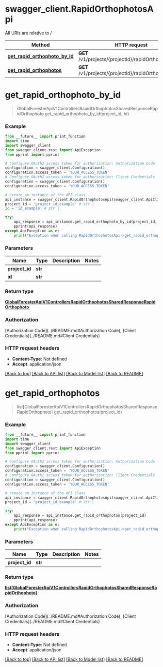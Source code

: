 # swagger_client.RapidOrthophotosApi

All URIs are relative to */*

Method | HTTP request | Description
------------- | ------------- | -------------
[**get_rapid_orthophoto_by_id**](RapidOrthophotosApi.md#get_rapid_orthophoto_by_id) | **GET** /v1/projects/{projectId}/rapidOrthophotos/{id} | 
[**get_rapid_orthophotos**](RapidOrthophotosApi.md#get_rapid_orthophotos) | **GET** /v1/projects/{projectId}/rapidOrthophotos | 

# **get_rapid_orthophoto_by_id**
> GlobalForesterApiV1ControllersRapidOrthophotosSharedResponseRapidOrthophoto get_rapid_orthophoto_by_id(project_id, id)



### Example
```python
from __future__ import print_function
import time
import swagger_client
from swagger_client.rest import ApiException
from pprint import pprint

# Configure OAuth2 access token for authorization: Authorization Code
configuration = swagger_client.Configuration()
configuration.access_token = 'YOUR_ACCESS_TOKEN'
# Configure OAuth2 access token for authorization: Client Credentials
configuration = swagger_client.Configuration()
configuration.access_token = 'YOUR_ACCESS_TOKEN'

# create an instance of the API class
api_instance = swagger_client.RapidOrthophotosApi(swagger_client.ApiClient(configuration))
project_id = 'project_id_example' # str | 
id = 'id_example' # str | 

try:
    api_response = api_instance.get_rapid_orthophoto_by_id(project_id, id)
    pprint(api_response)
except ApiException as e:
    print("Exception when calling RapidOrthophotosApi->get_rapid_orthophoto_by_id: %s\n" % e)
```

### Parameters

Name | Type | Description  | Notes
------------- | ------------- | ------------- | -------------
 **project_id** | **str**|  | 
 **id** | **str**|  | 

### Return type

[**GlobalForesterApiV1ControllersRapidOrthophotosSharedResponseRapidOrthophoto**](GlobalForesterApiV1ControllersRapidOrthophotosSharedResponseRapidOrthophoto.md)

### Authorization

[Authorization Code](../README.md#Authorization Code), [Client Credentials](../README.md#Client Credentials)

### HTTP request headers

 - **Content-Type**: Not defined
 - **Accept**: application/json

[[Back to top]](#) [[Back to API list]](../README.md#documentation-for-api-endpoints) [[Back to Model list]](../README.md#documentation-for-models) [[Back to README]](../README.md)

# **get_rapid_orthophotos**
> list[GlobalForesterApiV1ControllersRapidOrthophotosSharedResponseRapidOrthophoto] get_rapid_orthophotos(project_id)



### Example
```python
from __future__ import print_function
import time
import swagger_client
from swagger_client.rest import ApiException
from pprint import pprint

# Configure OAuth2 access token for authorization: Authorization Code
configuration = swagger_client.Configuration()
configuration.access_token = 'YOUR_ACCESS_TOKEN'
# Configure OAuth2 access token for authorization: Client Credentials
configuration = swagger_client.Configuration()
configuration.access_token = 'YOUR_ACCESS_TOKEN'

# create an instance of the API class
api_instance = swagger_client.RapidOrthophotosApi(swagger_client.ApiClient(configuration))
project_id = 'project_id_example' # str | 

try:
    api_response = api_instance.get_rapid_orthophotos(project_id)
    pprint(api_response)
except ApiException as e:
    print("Exception when calling RapidOrthophotosApi->get_rapid_orthophotos: %s\n" % e)
```

### Parameters

Name | Type | Description  | Notes
------------- | ------------- | ------------- | -------------
 **project_id** | **str**|  | 

### Return type

[**list[GlobalForesterApiV1ControllersRapidOrthophotosSharedResponseRapidOrthophoto]**](GlobalForesterApiV1ControllersRapidOrthophotosSharedResponseRapidOrthophoto.md)

### Authorization

[Authorization Code](../README.md#Authorization Code), [Client Credentials](../README.md#Client Credentials)

### HTTP request headers

 - **Content-Type**: Not defined
 - **Accept**: application/json

[[Back to top]](#) [[Back to API list]](../README.md#documentation-for-api-endpoints) [[Back to Model list]](../README.md#documentation-for-models) [[Back to README]](../README.md)

